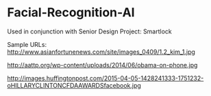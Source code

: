 # Facial-Recognition-AI
Used in conjunction with Senior Design Project: Smartlock

Sample URLs:
http://www.asianfortunenews.com/site/images_0409/1.2_kim_1.jpg

http://aattp.org/wp-content/uploads/2014/06/obama-on-phone.jpg

http://images.huffingtonpost.com/2015-04-05-1428241333-1751232-oHILLARYCLINTONCFDAAWARDSfacebook.jpg

